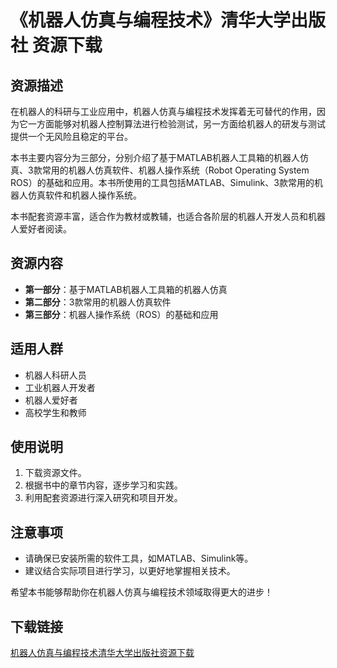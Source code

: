 # 《机器人仿真与编程技术》清华大学出版社 资源下载

## 资源描述

在机器人的科研与工业应用中，机器人仿真与编程技术发挥着无可替代的作用，因为它一方面能够对机器人控制算法进行检验测试，另一方面给机器人的研发与测试提供一个无风险且稳定的平台。

本书主要内容分为三部分，分别介绍了基于MATLAB机器人工具箱的机器人仿真、3款常用的机器人仿真软件、机器人操作系统（Robot Operating System ROS）的基础和应用。本书所使用的工具包括MATLAB、Simulink、3款常用的机器人仿真软件和机器人操作系统。

本书配套资源丰富，适合作为教材或教辅，也适合各阶层的机器人开发人员和机器人爱好者阅读。

## 资源内容

- **第一部分**：基于MATLAB机器人工具箱的机器人仿真
- **第二部分**：3款常用的机器人仿真软件
- **第三部分**：机器人操作系统（ROS）的基础和应用

## 适用人群

- 机器人科研人员
- 工业机器人开发者
- 机器人爱好者
- 高校学生和教师

## 使用说明

1. 下载资源文件。
2. 根据书中的章节内容，逐步学习和实践。
3. 利用配套资源进行深入研究和项目开发。

## 注意事项

- 请确保已安装所需的软件工具，如MATLAB、Simulink等。
- 建议结合实际项目进行学习，以更好地掌握相关技术。

希望本书能够帮助你在机器人仿真与编程技术领域取得更大的进步！

## 下载链接

[机器人仿真与编程技术清华大学出版社资源下载](https://pan.quark.cn/s/c30d372ab6ae)